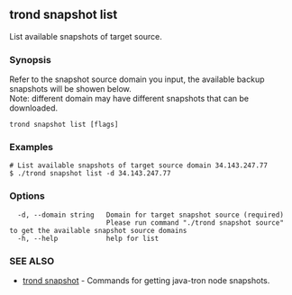 ## trond snapshot list

List available snapshots of target source.

### Synopsis

Refer to the snapshot source domain you input, the available backup snapshots will be showen below.<br>
Note: different domain may have different snapshots that can be downloaded.


```
trond snapshot list [flags]
```

### Examples

```
# List available snapshots of target source domain 34.143.247.77
$ ./trond snapshot list -d 34.143.247.77

```

### Options

```
  -d, --domain string   Domain for target snapshot source (required)
                        Please run command "./trond snapshot source" to get the available snapshot source domains
  -h, --help            help for list
```

### SEE ALSO

* [trond snapshot](trond_snapshot.md)	 - Commands for getting java-tron node snapshots.
